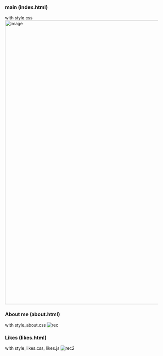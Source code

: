 ### main (index.html)
with style.css
<img width="1606" height="934" alt="image" src="https://github.com/user-attachments/assets/eeafb0f9-9c7b-4d5a-b0b5-967a0242aa96" />

### About me (about.html)
with style_about.css
![rec](https://github.com/user-attachments/assets/b771bedb-761e-4b90-aa45-93436e3a9e95)

### Likes (likes.html)
with style_likes.css, likes.js
![rec2](https://github.com/user-attachments/assets/6f26e298-fa85-4ac0-871e-7082fb9abaa2)


